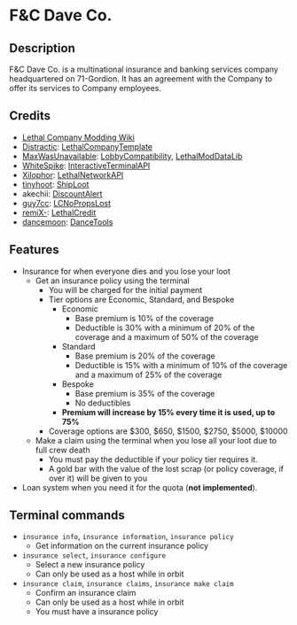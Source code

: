 # F&C Dave Co.

## Description

F&C Dave Co. is a multinational insurance and banking services company headquartered on 71-Gordion.
It has an agreement with the Company to offer its services to Company employees.

## Credits

- [Lethal Company Modding Wiki](https://lethal.wiki/)
- [Distractic](https://github.com/Distractic): [LethalCompanyTemplate](https://github.com/Distractic/LethalCompanyTemplate)
- [MaxWasUnavailable](https://github.com/MaxWasUnavailable): [LobbyCompatibility](https://github.com/MaxWasUnavailable/LobbyCompatibility), [LethalModDataLib](https://github.com/MaxWasUnavailable/LethalModDataLib)
- [WhiteSpike](https://github.com/WhiteSpike): [InteractiveTerminalAPI](https://github.com/WhiteSpike/InteractiveTerminalAPI)
- [Xilophor](https://github.com/Xilophor): [LethalNetworkAPI](https://github.com/Xilophor/LethalNetworkAPI)
- [tinyhoot](https://github.com/tinyhoot): [ShipLoot](https://github.com/tinyhoot/ShipLoot)
- akechii: [DiscountAlert](https://thunderstore.io/c/lethal-company/p/akechii/DiscountAlert/)
- [guy7cc](https://github.com/guy7cc): [LCNoPropsLost](https://github.com/guy7cc/LCNoPropsLost)
- [remiX-](https://github.com/remiX-): [LethalCredit](https://github.com/remiX-/LethalCredit)
- [dancemoon](https://github.com/quackest): [DanceTools](https://github.com/quackest/dancetools)

## Features

- Insurance for when everyone dies and you lose your loot
	- Get an insurance policy using the terminal
		- You will be charged for the initial payment
		- Tier options are Economic, Standard, and Bespoke
			- Economic
				- Base premium is 10% of the coverage
				- Deductible is 30% with a minimum of 20% of the coverage and a maximum of 50% of the coverage
			- Standard
				- Base premium is 20% of the coverage
				- Deductible is 15% with a minimum of 10% of the coverage and a maximum of 25% of the coverage
			- Bespoke
				- Base premium is 35% of the coverage
				- No deductibles
			- **Premium will increase by 15% every time it is used, up to 75%**
		- Coverage options are $300, $650, $1500, $2750, $5000, $10000
	- Make a claim using the terminal when you lose all your loot due to full crew death
		- You must pay the deductible if your policy tier requires it.
		- A gold bar with the value of the lost scrap (or policy coverage, if over it) will be given to you
- Loan system when you need it for the quota (**not implemented**).

## Terminal commands

- `insurance info`, `insurance information`, `insurance policy`
	- Get information on the current insurance policy
- `insurance select`, `insurance configure`
	- Select a new insurance policy
	- Can only be used as a host while in orbit
- `insurance claim`, `insurance claims`, `insurance make claim`
	- Confirm an insurance claim
	- Can only be used as a host while in orbit
	- You must have a insurance policy